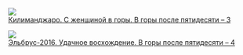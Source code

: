 ![](Килиманджаро.%20С женщиной%20в горы.%20В горы%20после%20пятидесяти%20–%203.jpg)  
[Килиманджаро. С женщиной в горы. В горы после пятидесяти – 3](Килиманджаро.%20С женщиной%20в горы.%20В горы%20после%20пятидесяти%20–%203.md)

![](Эльбрус-2016.%20Удачное%20восхождение.%20В горы%20после%20пятидесяти%20–%204.jpg)  
[Эльбрус-2016. Удачное восхождение. В горы после пятидесяти – 4](Эльбрус-2016.%20Удачное%20восхождение.%20В горы%20после%20пятидесяти%20–%204.md)
